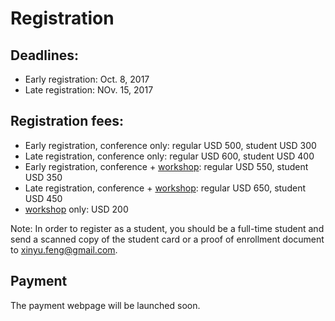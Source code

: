 # Registration

## Deadlines:
- Early registration: Oct. 8, 2017
- Late registration: NOv. 15, 2017

## Registration fees:
- Early registration, conference only: regular USD 500, student USD 300
- Late registration, conference only: regular USD 600, student USD 400
- Early registration, conference + <a href="https://www-aplas.github.io/workshop.html">workshop</a>: regular USD 550, student USD 350
- Late registration, conference + <a href="https://www-aplas.github.io/workshop.html">workshop</a>: regular USD 650, student USD 450
- <a href="https://www-aplas.github.io/workshop.html">workshop</a> only: USD 200

Note: In order to register as a student, you should be a full-time student 
and send a scanned copy of the student card or a proof of enrollment document to 
xinyu.feng@gmail.com.

## Payment
The payment webpage will be launched soon.
